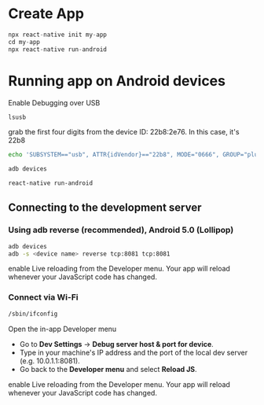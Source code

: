 # Create App

```js
npx react-native init my-app
cd my-app
npx react-native run-android
```

# Running app on Android devices

Enable Debugging over USB

```bash
lsusb
```

grab the first four digits from the device ID: 22b8:2e76. In this case, it's 22b8

```bash
echo 'SUBSYSTEM=="usb", ATTR{idVendor}=="22b8", MODE="0666", GROUP="plugdev"' | sudo tee /etc/udev/rules.d/51-android-usb.rules

adb devices

react-native run-android
```

## Connecting to the development server

### Using adb reverse (recommended), Android 5.0 (Lollipop)

```bash
adb devices
adb -s <device name> reverse tcp:8081 tcp:8081
```

enable Live reloading from the Developer menu. Your app will reload whenever your JavaScript code has changed.

### Connect via Wi-Fi

```bash
/sbin/ifconfig
```

Open the in-app Developer menu

* Go to **Dev Settings** → **Debug server host & port for device**.
* Type in your machine's IP address and the port of the local dev server (e.g. 10.0.1.1:8081). 
* Go back to the **Developer menu** and select **Reload JS**.

enable Live reloading from the Developer menu. Your app will reload whenever your JavaScript code has changed.
